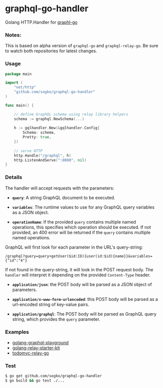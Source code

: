 # graphql-go-handler

Golang HTTP.Handler for [graphl-go](https://github.com/chris-ramon/graphql)

### Notes:
This is based on alpha version of `graphql-go` and `graphql-relay-go`. 
Be sure to watch both repositories for latest changes.

### Usage

```go
package main

import (
	"net/http"
	"github.com/sogko/graphql-go-handler"
)

func main() {

	// define GraphQL schema using relay library helpers
	schema := graphql.NewSchema(...)
  
	h := gqlhandler.New(&gqlhandler.Config{
		Schema: schema,
		Pretty: true,
	})
	
	// serve HTTP
	http.Handle("/graphql", h)
	http.ListenAndServe(":8080", nil)
}
```

### Details

The handler will accept requests with
the parameters:

  * **`query`**: A string GraphQL document to be executed.

  * **`variables`**: The runtime values to use for any GraphQL query variables
    as a JSON object.

  * **`operationName`**: If the provided `query` contains multiple named
    operations, this specifies which operation should be executed. If not
    provided, an 400 error will be returned if the `query` contains multiple
    named operations.

GraphQL will first look for each parameter in the URL's query-string:

```
/graphql?query=query+getUser($id:ID){user(id:$id){name}}&variables={"id":"4"}
```

If not found in the query-string, it will look in the POST request body.
The `handler` will interpret it
depending on the provided `Content-Type` header.

  * **`application/json`**: the POST body will be parsed as a JSON
    object of parameters.

  * **`application/x-www-form-urlencoded`**: this POST body will be
    parsed as a url-encoded string of key-value pairs.

  * **`application/graphql`**: The POST body will be parsed as GraphQL
    query string, which provides the `query` parameter.


### Examples
- [golang-graphql-playground](https://github.com/sogko/golang-graphql-playground)
- [golang-relay-starter-kit](https://github.com/sogko/golang-relay-starter-kit)
- [todomvc-relay-go](https://github.com/sogko/todomvc-relay-go)

### Test
```bash
$ go get github.com/sogko/graphql-go-handler
$ go build && go test ./...
```
